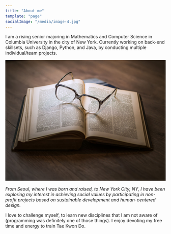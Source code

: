 ```yaml
---
title: "About me"
template: "page"
socialImage: "/media/image-4.jpg"
---
```


I am a rising senior majoring in Mathematics and Computer Science in Columbia University in the city of New York. Currently working on back-end skillsets, such as Django, Python, and Java, by conducting multiple individual/team projects.

![From Seoul, where I was born and raised, to New York City, NY, I have been exploring my interest in achieving social values by participating in non-profit projects based on sustainable development and human-centered design.](/media/image-4.jpg)

*From Seoul, where I was born and raised, to New York City, NY, I have been exploring my interest in achieving social values by participating in non-profit projects based on sustainable development and human-centered design.*

I love to challenge myself, to learn new disciplines that I am not aware of (programming was definitely one of those things). I enjoy devoting my free time and energy to train Tae Kwon Do.
